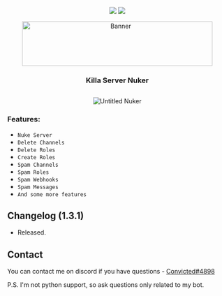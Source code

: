 <div id="top"></div>
<p align="center">
<img src=https://img.shields.io/github/stars/Cxnvicted/untitlednuker?color=6699ff&style=for-the-badge />
<img src=https://img.shields.io/github/forks/Cxnvicted/untitlednuker?color=6699ff&style=for-the-badge />
</p>
<p align="center">
  <a href="https://github.com/othneildrew/Best-README-Template">
    <img src="https://cdn.discordapp.com/attachments/1075117379115298916/1081733616540848148/image.png" alt="Banner" width="436" height="102">
  </a>
  
  <h3 align="center">Killa Server Nuker</h3>
  <p align="center">

##
<p align="center">
<img src="https://cdn.discordapp.com/attachments/1075117379115298916/1081735978345050122/image.png" alt="Untitled Nuker">
  
### Features:
* `Nuke Server`
* `Delete Channels`
* `Delete Roles`
* `Create Roles`
* `Spam Channels`
* `Spam Roles`
* `Spam Webhooks`
* `Spam Messages`
* `And some more features`

## Changelog (1.3.1)
* Released.


## Contact
You can contact me on discord if you have questions - [Convicted#4898](https://www.discordapp.com)  
  
P.S. I'm not python support, so ask questions only related to my bot.
